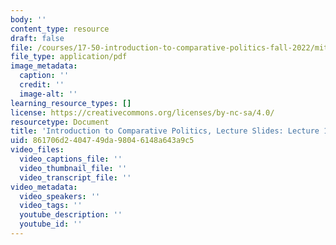 ```yaml
---
body: ''
content_type: resource
draft: false
file: /courses/17-50-introduction-to-comparative-politics-fall-2022/mit17_50f22_lec12a.pdf
file_type: application/pdf
image_metadata:
  caption: ''
  credit: ''
  image-alt: ''
learning_resource_types: []
license: https://creativecommons.org/licenses/by-nc-sa/4.0/
resourcetype: Document
title: 'Introduction to Comparative Politics, Lecture Slides: Lecture 12a, Federalism'
uid: 861706d2-4047-49da-9804-6148a643a9c5
video_files:
  video_captions_file: ''
  video_thumbnail_file: ''
  video_transcript_file: ''
video_metadata:
  video_speakers: ''
  video_tags: ''
  youtube_description: ''
  youtube_id: ''
---
```

